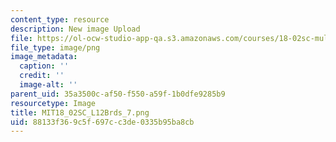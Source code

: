 ```yaml
---
content_type: resource
description: New image Upload
file: https://ol-ocw-studio-app-qa.s3.amazonaws.com/courses/18-02sc-multivariable-calculus-fall-2010/88133f369c5f697cc3de0335b95ba8cb_MIT18_02SC_L12Brds_7.png
file_type: image/png
image_metadata:
  caption: ''
  credit: ''
  image-alt: ''
parent_uid: 35a3500c-af50-f550-a59f-1b0dfe9285b9
resourcetype: Image
title: MIT18_02SC_L12Brds_7.png
uid: 88133f36-9c5f-697c-c3de-0335b95ba8cb
---
```

